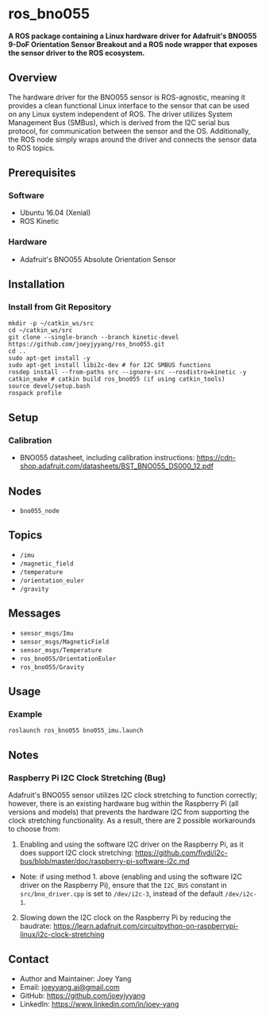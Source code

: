 # ros_bno055
**A ROS package containing a Linux hardware driver for Adafruit's BNO055 9-DoF Orientation Sensor Breakout and a ROS node wrapper that exposes the sensor driver to the ROS ecosystem.**

## Overview
The hardware driver for the BNO055 sensor is ROS-agnostic, meaning it provides a clean functional Linux interface to the sensor that can be used on any Linux system independent of ROS. The driver utilizes System Management Bus (SMBus), which is derived from the I2C serial bus protocol, for communication between the sensor and the OS. Additionally, the ROS node simply wraps around the driver and connects the sensor data to ROS topics.

## Prerequisites
### Software
- Ubuntu 16.04 (Xenial)
- ROS Kinetic
### Hardware
- Adafruit's BNO055 Absolute Orientation Sensor

## Installation
### Install from Git Repository
```
mkdir -p ~/catkin_ws/src
cd ~/catkin_ws/src
git clone --single-branch --branch kinetic-devel https://github.com/joeyjyyang/ros_bno055.git
cd .. 
sudo apt-get install -y
sudo apt-get install libi2c-dev # for I2C SMBUS functions
rosdep install --from-paths src --ignore-src --rosdistro=kinetic -y
catkin_make # catkin build ros_bno055 (if using catkin_tools)
source devel/setup.bash
rospack profile
```

## Setup
### Calibration
- BNO055 datasheet, including calibration instructions: https://cdn-shop.adafruit.com/datasheets/BST_BNO055_DS000_12.pdf

## Nodes
- `bno055_node`

## Topics
- `/imu`
- `/magnetic_field`
- `/temperature`
- `/orientation_euler`
- `/gravity`

## Messages
- `sensor_msgs/Imu`
- `sensor_msgs/MagneticField`
- `sensor_msgs/Temperature`
- `ros_bno055/OrientationEuler`
- `ros_bno055/Gravity`

## Usage
### Example
```
roslaunch ros_bno055 bno055_imu.launch
```

## Notes
### Raspberry Pi I2C Clock Stretching (Bug)
Adafruit's BNO055 sensor utilizes I2C clock stretching to function correctly; however, there is an existing hardware bug within the Raspberry Pi (all versions and models) that prevents the hardware I2C from supporting the clock stretching functionality. As a result, there are 2 possible workarounds to choose from:
1. Enabling and using the software I2C driver on the Raspberry Pi, as it does support I2C clock stretching: https://github.com/fivdi/i2c-bus/blob/master/doc/raspberry-pi-software-i2c.md
- Note: if using method 1. above (enabling and using the software I2C driver on the Raspberry Pi), ensure that the `I2C_BUS` constant in `src/bno_driver.cpp` is set to `/dev/i2c-3`, instead of the default `/dev/i2c-1`.

2. Slowing down the I2C clock on the Raspberry Pi by reducing the baudrate: https://learn.adafruit.com/circuitpython-on-raspberrypi-linux/i2c-clock-stretching

## Contact
- Author and Maintainer: Joey Yang
- Email: joeyyang.ai@gmail.com
- GitHub: https://github.com/joeyjyyang
- LinkedIn: https://www.linkedin.com/in/joey-yang

